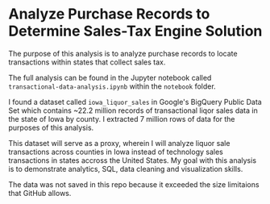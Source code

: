 # Analyze Purchase Records to Determine Sales-Tax Engine Solution
The purpose of this analysis is to analyze purchase records to locate transactions within states that collect sales tax.

The full analysis can be found in the Jupyter notebook called `transactional-data-analysis.ipynb` within the `notebook` folder.

I found a dataset called `iowa_liquor_sales` in Google's BigQuery Public Data Set which contains ~22.2 million records of transactional liqor sales data in the state of Iowa by county. I extracted 7 million rows of data for the purposes of this analysis.

This dataset will serve as a proxy, wherein I will analyze liquor sale transactions across counties in Iowa instead of technology sales transactions in states accross the United States. My goal with this analysis is to demonstrate analytics, SQL, data cleaning and visualization skills.

The data was not saved in this repo because it exceeded the size limitaions that GitHub allows.
